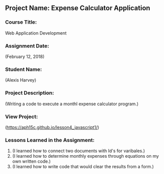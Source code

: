 ## Project Name:  Expense Calculator Application

### Course Title:
Web Application Development

### Assignment Date:  
(February 12, 2018)

### Student Name:  
(Alexis Harvey)

### Project Description:
(Writing a code to execute a monthl expense calculator program.)

### View Project:
(https://aph15c.github.io/lesson4_javascript1/)

### Lessons Learned in the Assignment:
1. (I learned how to connect two documents with Id's for varibales.)
2. (I learned how to determine monthly expenses through equations on my own written code.)
3. (I learned how to write code that would clear the results from a form.)



